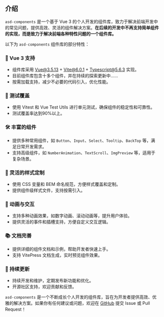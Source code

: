 ## 介绍

`asd-components` 是一个基于 Vue 3 的个人开发的组件库，致力于解决前端开发中的常见问题，提供高效、灵活的组件解决方案。**在后续的开发中不再支持简单组件的实现，而是致力于解决前端各种特性问题的一个组件库。**

以下为 `asd-components` 组件库的部分特性：

### 🌟 Vue 3 支持
- 组件库采用 Vue@3.5.13 + Vite@6.0.1 + Typescript@5.6.3 实现。
- 目前组件库包含十多个组件，并在持续的探索更新中......
- 按需加载支持，减少不必要的代码引入，优化性能。

### 🧪 测试覆盖
- 使用 Vitest 和 Vue Test Utils 进行单元测试，确保组件的稳定性和可靠性。
- 测试覆盖率达到90%以上。

### 🛠️ 丰富的组件
- 提供多种常用组件，如 `Button`、`Input`、`Select`、`Tooltip`、`BackTop` 等，满足日常开发需求。
- 支持高级组件，如 `NumberAnimation`、`TextScroll`、`ImgPreview` 等，适用于复杂场景。

### 🎨 灵活的样式定制
- 使用 CSS 变量和 BEM 命名规范，方便样式覆盖和定制。
- 提供组件级样式文件，支持按需引入。

### 🔄 动画与交互
- 支持多种动画效果，如数字动画、滚动动画等，提升用户体验。
- 提供灵活的事件和插槽支持，方便自定义交互逻辑。

### 📚 文档完善
- 提供详细的组件文档和示例，帮助开发者快速上手。
- 支持 VitePress 文档生成，实时预览组件效果。

### 🚀 持续更新
- 持续开发和维护，定期发布新功能和优化。
- 开源社区支持，欢迎贡献和反馈。

`asd-components` 是一个不断成长个人开发的组件库，旨在为开发者提供高效、优雅的解决方案。如果你有任何建议或问题，欢迎在 [GitHub](https://github.com/aichisuan/asd-components) 提交 Issue 或 Pull Request！